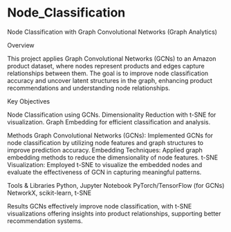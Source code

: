 # Node_Classification
Node Classification with Graph Convolutional Networks (Graph Analytics)

Overview

This project applies Graph Convolutional Networks (GCNs) to an Amazon product dataset, where nodes represent products and edges capture relationships between them. The goal is to improve node classification accuracy and uncover latent structures in the graph, enhancing product recommendations and understanding node relationships.


Key Objectives

Node Classification using GCNs.
Dimensionality Reduction with t-SNE for visualization.
Graph Embedding for efficient classification and analysis.

Methods
Graph Convolutional Networks (GCNs): Implemented GCNs for node classification by utilizing node features and graph structures to improve prediction accuracy.
Embedding Techniques: Applied graph embedding methods to reduce the dimensionality of node features.
t-SNE Visualization: Employed t-SNE to visualize the embedded nodes and evaluate the effectiveness of GCN in capturing meaningful patterns.

Tools & Libraries
Python, Jupyter Notebook
PyTorch/TensorFlow (for GCNs)
NetworkX, scikit-learn, t-SNE

Results
GCNs effectively improve node classification, with t-SNE visualizations offering insights into product relationships, supporting better recommendation systems.
